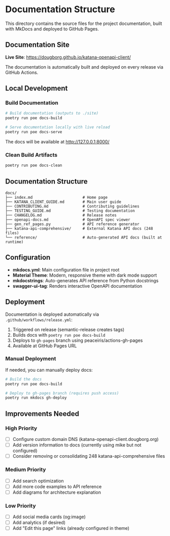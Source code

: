 # Documentation Structure

This directory contains the source files for the project documentation, built with
MkDocs and deployed to GitHub Pages.

## Documentation Site

**Live Site**: https://dougborg.github.io/katana-openapi-client/

The documentation is automatically built and deployed on every release via GitHub
Actions.

## Local Development

### Build Documentation

```bash
# Build documentation (outputs to ./site)
poetry run poe docs-build

# Serve documentation locally with live reload
poetry run poe docs-serve
```

The docs will be available at http://127.0.0.1:8000/

### Clean Build Artifacts

```bash
poetry run poe docs-clean
```

## Documentation Structure

```
docs/
├── index.md                      # Home page
├── KATANA_CLIENT_GUIDE.md        # Main user guide
├── CONTRIBUTING.md               # Contributing guidelines
├── TESTING_GUIDE.md              # Testing documentation
├── CHANGELOG.md                  # Release notes
├── openapi-docs.md               # OpenAPI spec viewer
├── gen_ref_pages.py              # API reference generator
├── katana-api-comprehensive/     # External Katana API docs (248 files)
└── reference/                    # Auto-generated API docs (built at runtime)
```

## Configuration

- **mkdocs.yml**: Main configuration file in project root
- **Material Theme**: Modern, responsive theme with dark mode support
- **mkdocstrings**: Auto-generates API reference from Python docstrings
- **swagger-ui-tag**: Renders interactive OpenAPI documentation

## Deployment

Documentation is deployed automatically via `.github/workflows/release.yml`:

1. Triggered on release (semantic-release creates tags)
1. Builds docs with `poetry run poe docs-build`
1. Deploys to `gh-pages` branch using peaceiris/actions-gh-pages
1. Available at GitHub Pages URL

### Manual Deployment

If needed, you can manually deploy docs:

```bash
# Build the docs
poetry run poe docs-build

# Deploy to gh-pages branch (requires push access)
poetry run mkdocs gh-deploy
```

## Improvements Needed

### High Priority

- [ ] Configure custom domain DNS (katana-openapi-client.dougborg.org)
- [ ] Add version information to docs (currently using mike but not configured)
- [ ] Consider removing or consolidating 248 katana-api-comprehensive files

### Medium Priority

- [ ] Add search optimization
- [ ] Add more code examples to API reference
- [ ] Add diagrams for architecture explanation

### Low Priority

- [ ] Add social media cards (og:image)
- [ ] Add analytics (if desired)
- [ ] Add "Edit this page" links (already configured in theme)

